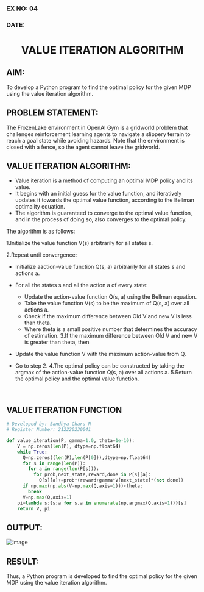 ### EX NO: 04
### DATE:
# <p align="center">VALUE ITERATION ALGORITHM</p>

## AIM:

To develop a Python program to find the optimal policy for the given MDP using the value iteration algorithm.

## PROBLEM STATEMENT:

The FrozenLake environment in OpenAI Gym is a gridworld problem that challenges reinforcement learning agents to navigate a slippery terrain to reach a goal state while avoiding hazards. Note that the environment is closed with a fence, so the agent cannot leave the gridworld.

## VALUE ITERATION ALGORITHM:
- Value iteration is a method of computing an optimal MDP policy and its value.
- It begins with an initial guess for the value function, and iteratively updates it towards the optimal value function, according to the Bellman optimality equation.
- The algorithm is guaranteed to converge to the optimal value function, and in the process of doing so, also converges to the optimal policy.
  
The algorithm is as follows:

1.Initialize the value function V(s) arbitrarily for all states s.

2.Repeat until convergence:
 - Initialize aaction-value function Q(s, a) arbitrarily for all states s and actions a.
 - For all the states s and all the action a of every state:
    - Update the action-value function Q(s, a) using the Bellman equation.
    - Take the value function V(s) to be the maximum of Q(s, a) over all actions a.
    - Check if the maximum difference between Old V and new V is less than theta.
    - Where theta is a small positive number that determines the accuracy of estimation.
3.If the maximum difference between Old V and new V is greater than theta, then
- Update the value function V with the maximum action-value from Q.
- Go to step 2.
4.The optimal policy can be constructed by taking the argmax of the action-value function Q(s, a) over all actions a.
5.Return the optimal policy and the optimal value function.

  <br>
  
## VALUE ITERATION FUNCTION
```python
# Developed by: Sandhya Charu N
# Register Number: 212220230041

def value_iteration(P, gamma=1.0, theta=1e-10):
    V = np.zeros(len(P), dtype=np.float64)
    while True:
      Q=np.zeros((len(P),len(P[0])),dtype=np.float64)
      for s in range(len(P)):
        for a in range(len(P[s])):
          for prob,next_state,reward,done in P[s][a]:
            Q[s][a]+=prob*(reward+gamma*V[next_state]*(not done))
      if np.max(np.abs(V-np.max(Q,axis=1)))<theta:
        break
      V=np.max(Q,axis=1)
    pi=lambda s:{s:a for s,a in enumerate(np.argmax(Q,axis=1))}[s]
    return V, pi
```
## OUTPUT:

![image](https://github.com/Kayalvizhi02/rl-value-iteration/assets/75413726/addcaf29-231d-4f60-b555-c45c68f98832)

## RESULT:

Thus, a Python program is developed to find the optimal policy for the given MDP using the value iteration algorithm.


